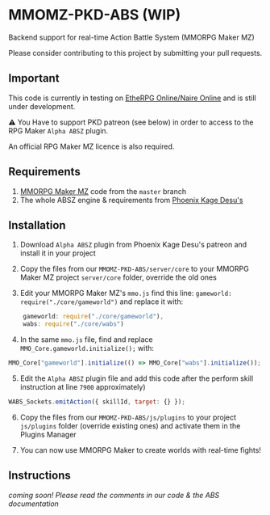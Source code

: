 # MMOMZ-PKD-ABS (WIP)
Backend support for real-time Action Battle System (MMORPG Maker MZ)

Please consider contributing to this project by submitting your pull requests. 

## Important
This code is currently in testing on [EtheRPG Online/Naire Online](https://naire.online/) and is still under development. 

:warning: You Have to support PKD patreon (see below) in order to access to the RPG Maker `Alpha ABSZ` plugin. 

An official RPG Maker MZ licence is also required. 

## Requirements
1. [MMORPG Maker MZ](https://github.com/Andaroth/MMORPGMaker-MZ) code from the `master` branch
2. The whole ABSZ engine & requirements from [Phoenix Kage Desu's](https://www.patreon.com/KageDesu)

## Installation
1. Download `Alpha ABSZ` plugin from Phoenix Kage Desu's patreon and install it in your project

2. Copy the files from our `MMOMZ-PKD-ABS/server/core` to your MMORPG Maker MZ project `server/core` folder, override the old ones

3. Edit your MMORPG Maker MZ's `mmo.js` find this line: `gameworld: require("./core/gameworld")` and replace it with: 
```js
    gameworld: require("./core/gameworld"),
    wabs: require("./core/wabs")
```

4. In the same `mmo.js` file, find and replace `MMO_Core.gameworld.initialize();` with: 
```js
MMO_Core["gameworld"].initialize(() => MMO_Core["wabs"].initialize());
```

5. Edit the `Alpha ABSZ` plugin file and add this code after the perform skill instruction at line `7900` approximately)
```js
WABS_Sockets.emitAction({ skillId, target: {} });
```

6. Copy the files from our `MMOMZ-PKD-ABS/js/plugins` to your project `js/plugins` folder (override existing ones) and activate them in the Plugins Manager

7. You can now use MMORPG Maker to create worlds with real-time fights! 

## Instructions
*coming soon! Please read the comments in our code & the ABS documentation*
